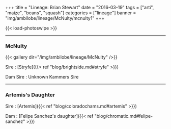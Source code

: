 +++
title = "Lineage: Brian Stewart"
date = "2016-03-19"
tags = ["arti", "maize", "beans", "squash"]
categories = ["lineage"]
banner = "img/ambilobe/lineage/McNulty/mcnulty1"
+++

{{< load-photoswipe >}}

---

### McNulty

{{< gallery dir="/img/ambilobe/lineage/McNulty" />}}

Sire
: [Stryfe]({{< ref "blog/brightside.md#stryfe" >}})

Dam Sire
: Unknown Kammers Sire

---

### Artemis's Daughter

Sire
: [Artemis]({{< ref "blog/coloradochams.md#artemis" >}})

Dam 
: [Felipe Sanchez's daughter]({{< ref "blog/chromatic.md#felipe-sanchez" >}})